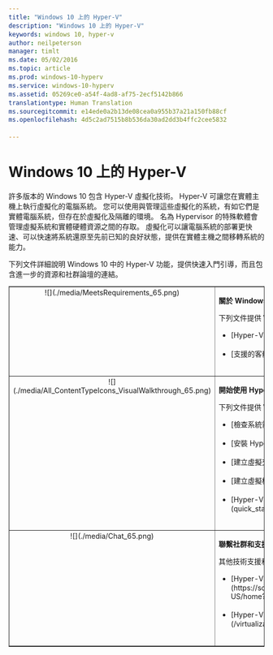 ```yaml
---
title: "Windows 10 上的 Hyper-V"
description: "Windows 10 上的 Hyper-V"
keywords: windows 10, hyper-v
author: neilpeterson
manager: timlt
ms.date: 05/02/2016
ms.topic: article
ms.prod: windows-10-hyperv
ms.service: windows-10-hyperv
ms.assetid: 05269ce0-a54f-4ad8-af75-2ecf5142b866
translationtype: Human Translation
ms.sourcegitcommit: e14ede0a2b13de08cea0a955b37a21a150fb88cf
ms.openlocfilehash: 4d5c2ad7515b8b536da30ad2dd3b4ffc2cee5832

---
```


# Windows 10 上的 Hyper-V 

許多版本的 Windows 10 包含 Hyper-V 虛擬化技術。 Hyper-V 可讓您在實體主機上執行虛擬化的電腦系統。 您可以使用與管理這些虛擬化的系統，有如它們是實體電腦系統，但存在於虛擬化及隔離的環境。 名為 Hypervisor 的特殊軟體會管理虛擬系統和實體硬體資源之間的存取。 虛擬化可以讓電腦系統的部署更快速、可以快速將系統還原至先前已知的良好狀態，提供在實體主機之間移轉系統的能力。

下列文件詳細說明 Windows 10 中的 Hyper-V 功能，提供快速入門引導，而且包含進一步的資源和社群論壇的連結。 

<table border="1" style="background-color:FFFFCC;border-collapse:collapse;border:1px solid FFCC00;color:000000;width:100%" cellpadding="15" cellspacing="3">
    <tr valign="top">
        <td><center>![](./media/MeetsRequirements_65.png)</center></td>
        <td valign="top">
            <p><strong>關於 Windows 上的 Hyper-V</strong></p>
            <p>下列文件提供 Windows 上 Hyper-V 的簡介和相關資訊。</p>
            <ul>
                <li class="unordered">[Hyper-V 簡介](./about/hyperv_on_windows.md)<br /><br /></li>
                <li class="unordered">[支援的客體作業系統](about\supported_guest_os.md)<br /><br /></li>
            </ul>   
        </td>
    </tr>
    <tr valign="top">
        <td><center>![](./media/All_ContentTypeIcons_VisualWalkthrough_65.png)</center></td>
        <td valign="top">
            <p><strong>開始使用 Hyper-V</strong></p>
            <p>下列文件提供 Windows 10 Hyper-V 的快速引導介紹。</p>
            <ul>
                <li class="unordered">[檢查系統需求](quick_start\walkthrough_compatibility.md)<br /><br /></li>
                <li class="unordered">[安裝 Hyper-V](quick_start\walkthrough_install.md)<br /><br /></li>
                <li class="unordered">[建立虛擬交換器](quick_start\walkthrough_virtual_switch.md)<br /><br /></li>
                <li class="unordered">[建立虛擬機器](quick_start\walkthrough_create_vm.md)<br /><br /></li>
                <li class="unordered">[Hyper-V 和 PowerShell](quick_start\walkthrough_powershell.md)<br /><br /></li>
            </ul>
        </td>
    </tr>
    <tr valign="top">
        <td><center>![](./media/Chat_65.png)</center></td>
        <td valign="top">
            <p><strong>聯繫社群和支援</strong></p>
            <p>其他技術支援和社群資源。</p>
            <ul>
                <li class="unordered">[Hyper-V 論壇](https://social.technet.microsoft.com/Forums/windowsserver/en-US/home?forum=winserverhyperv)<br /><br /></li>
                <li class="unordered">[Hyper-V 與 Windows 容器的社群資源](/virtualization/community/community_overview)<br /><br /></li>
            </ul>   
        </td>
    </tr>
</table>



<!--HONumber=Jun16_HO4-->


